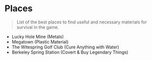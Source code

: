 # Places
> List of the best places to find useful and necessary materials for survival in the game.  

- Lucky Hole Mine (Metals)
- Megatown (Plastic Material)
- The Witespring Golf Club (Cure Anything with Water)
- Berkeley Spring Station (Covert & Buy Legendary Things)